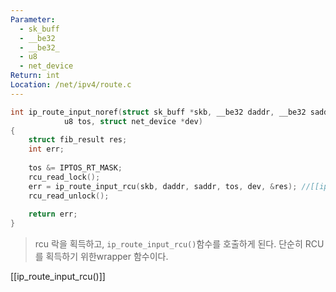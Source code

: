 ```yaml
---
Parameter:
  - sk_buff
  - __be32
  - __be32_
  - u8
  - net_device
Return: int
Location: /net/ipv4/route.c
---
```

```c
int ip_route_input_noref(struct sk_buff *skb, __be32 daddr, __be32 saddr,
			u8 tos, struct net_device *dev)
{
	struct fib_result res;
	int err;
	  
	tos &= IPTOS_RT_MASK;
	rcu_read_lock();
	err = ip_route_input_rcu(skb, daddr, saddr, tos, dev, &res); //[[ip_route_input_rcu()]]
	rcu_read_unlock();
	  
	return err;
}
```

>rcu 락을 획득하고, `ip_route_input_rcu()`함수를 호출하게 된다. 단순히 RCU를 획득하기 위한wrapper 함수이다.

[[ip_route_input_rcu()]]